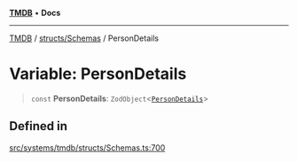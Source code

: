 [**TMDB**](../../../README.md) • **Docs**

***

[TMDB](../../../README.md) / [structs/Schemas](../README.md) / PersonDetails

# Variable: PersonDetails

> `const` **PersonDetails**: `ZodObject`\<[`PersonDetails`](../type-aliases/PersonDetails.md)\>

## Defined in

[src/systems/tmdb/structs/Schemas.ts:700](https://github.com/Norviah/media-hub/blob/b0accce5c447ccf1a18696f3cb0baef1f5bd16be/src/systems/tmdb/structs/Schemas.ts#L700)
